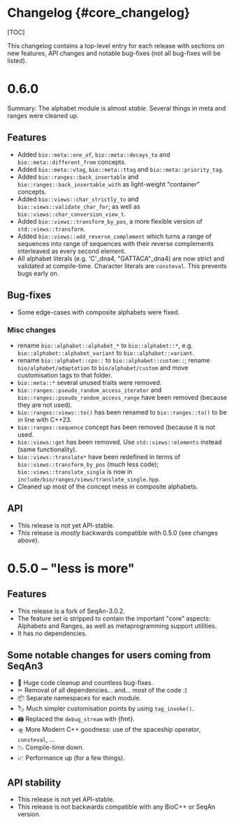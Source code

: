 # Changelog {#core_changelog}

[TOC]

This changelog contains a top-level entry for each release with sections on new features, API changes and notable
bug-fixes (not all bug-fixes will be listed).

# 0.6.0

Summary: The alphabet module is almost *stable*. Several things in meta and ranges were cleaned up.

## Features

* Added `bio::meta::one_of`, `bio::meta::decays_to` and `bio::meta::different_from` concepts.
* Added `bio::meta::vtag`, `bio::meta::ttag` and `bio::meta::priority_tag`.
* Added `bio::ranges::back_insertable` and `bio::ranges::back_insertable_with` as light-weight "container" concepts.
* Added `bio::views::char_strictly_to` and `bio::views::validate_char_for`; as well as `bio::views::char_conversion_view_t`.
* Added `bio::views::transform_by_pos`, a more flexible version of `std::views::transform`.
* Added `bio::views::add_reverse_complement` which turns a range of sequences into range of sequences with their reverse complements interleaved as every second element.
* All alphabet literals (e.g. 'C'_dna4, "GATTACA"_dna4) are now strict and validated at compile-time. Character literals are `consteval`. This prevents bugs early on.

## Bug-fixes

* Some edge-cases with composite alphabets were fixed.

### Misc changes

* rename `bio::alphabet::alphabet_*` to `bio::alphabet::*`, e.g. `bio::alphabet::alphabet_variant` to `bio::alphabet::variant`.
* rename `bio::alphabet::cpo::` to `bio::alphabet::custom::`; rename `bio/alphabet/adaptation` to `bio/alphabet/custom` and move customisation tags to that folder.
* `bio::meta::*` several unused traits were removed.
* `bio::ranges::pseudo_random_access_iterator` and `bio::ranges::pseudo_random_access_range` have been removed (because they are not used).
* `bio::ranges::views::to()` has been renamed to `bio::ranges::to()` to be in line with C++23.
* `bio::ranges::sequence` concept has been removed (because it is not used.
* `bio::views::get` has been removed. Use `std::views::elements` instead (same functionality).
* `bio::views::translate*` have been redefined in terms of `bio::views::transform_by_pos` (much less code); `bio::views::translate_single` is now in `include/bio/ranges/views/translate_single.hpp`.
* Cleaned up most of the concept mess in composite alphabets.


## API

* This release is not yet API-stable.
* This release is *mostly* backwards compatible with 0.5.0 (see changes above).


# 0.5.0 – "less is more"

## Features

* This release is a fork of SeqAn-3.0.2.
* The feature set is stripped to contain the important "core" aspects: Alphabets and Ranges, as well as metaprogramming support utilities.
* It has no dependencies.

## Some notable changes for users coming from SeqAn3

* 🧹 Huge code cleanup and countless bug-fixes.
* ✂ Removal of all dependencies… and… most of the code :)
* 📦 Separate namespaces for each module.
* 🏷 Much simpler customisation points by using `tag_invoke()`.
* 🖨 Replaced the `debug_stream` with {fmt}.
* 🛸 More Modern C++ goodness: use of the spaceship operator, `consteval`, …
* 📉 Compile-time down.
* 📈 Performance up (for a few things).

## API stability

* This release is not yet API-stable.
* This release is not backwards compatible with any BioC++ or SeqAn version.
